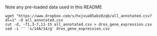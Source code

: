 Note any pre-loaded data used in this README

```
wget "https://www.dropbox.com/s/hxjvua05abz8zqb/all_annotated.csv?dl=1" -O all_annotated.csv
cut -d, -f1,3-7,11-15 all_annotated.csv > dros_gene_expression.csv
sed -i '' 's/14A/14/g' dros_gene_expression.csv
```
